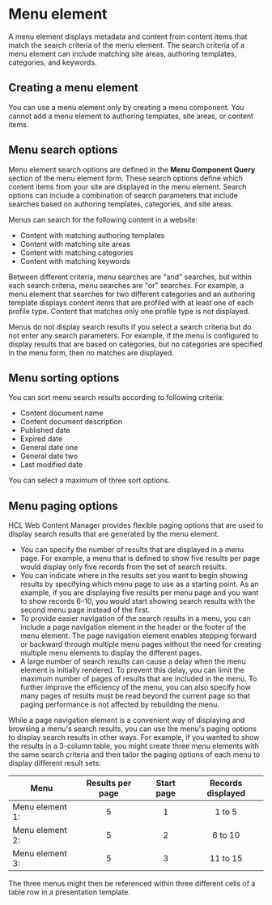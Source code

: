 # Menu element

A menu element displays metadata and content from content items that match the search criteria of the menu element. The search criteria of a menu element can include matching site areas, authoring templates, categories, and keywords.

## Creating a menu element

You can use a menu element only by creating a menu component. You cannot add a menu element to authoring templates, site areas, or content items.

## Menu search options

Menu element search options are defined in the **Menu Component Query** section of the menu element form. These search options define which content items from your site are displayed in the menu element. Search options can include a combination of search parameters that include searches based on authoring templates, categories, and site areas.

Menus can search for the following content in a website:

-   Content with matching authoring templates
-   Content with matching site areas
-   Content with matching categories
-   Content with matching keywords

Between different criteria, menu searches are "and" searches, but within each search criteria, menu searches are "or" searches. For example, a menu element that searches for two different categories and an authoring template displays content items that are profiled with at least one of each profile type. Content that matches only one profile type is not displayed.

Menus do not display search results if you select a search criteria but do not enter any search parameters. For example, if the menu is configured to display results that are based on categories, but no categories are specified in the menu form, then no matches are displayed.

## Menu sorting options

You can sort menu search results according to following criteria:

-   Content document name
-   Content document description
-   Published date
-   Expired date
-   General date one
-   General date two
-   Last modified date

You can select a maximum of three sort options.

## Menu paging options

HCL Web Content Manager provides flexible paging options that are used to display search results that are generated by the menu element.

-   You can specify the number of results that are displayed in a menu page. For example, a menu that is defined to show five results per page would display only five records from the set of search results.
-   You can indicate where in the results set you want to begin showing results by specifying which menu page to use as a starting point. As an example, if you are displaying five results per menu page and you want to show records 6–10, you would start showing search results with the second menu page instead of the first.
-   To provide easier navigation of the search results in a menu, you can include a page navigation element in the header or the footer of the menu element. The page navigation element enables stepping forward or backward through multiple menu pages without the need for creating multiple menu elements to display the different pages.
-   A large number of search results can cause a delay when the menu element is initially rendered. To prevent this delay, you can limit the maximum number of pages of results that are included in the menu. To further improve the efficiency of the menu, you can also specify how many pages of results must be read beyond the current page so that paging performance is not affected by rebuilding the menu.

While a page navigation element is a convenient way of displaying and browsing a menu's search results, you can use the menu's paging options to display search results in other ways. For example, if you wanted to show the results in a 3-column table, you might create three menu elements with the same search criteria and then tailor the paging options of each menu to display different result sets:

|Menu|Results per page|Start page|Records displayed|
|----|:--------------:|:--------:|:---------------:|
|Menu element 1:|5|1|1 to 5|
|Menu element 2:|5|2|6 to 10|
|Menu element 3:|5|3|11 to 15|

The three menus might then be referenced within three different cells of a table row in a presentation template.


